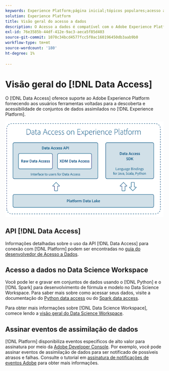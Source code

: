 ```yaml
---
keywords: Experience Platform;página inicial;tópicos populares;acesso a dados;python sdk;spark sdk;api de acesso a dados
solution: Experience Platform
title: Visão geral do acesso a dados
description: O Acesso a dados é compatível com o Adobe Experience Platform, fornecendo aos usuários ferramentas voltadas para a descoberta e acessibilidade de conjuntos de dados assimilados da plataforma.
exl-id: 76e3585b-44df-412e-9ac3-aeca5f85d403
source-git-commit: 1070c34bcd4577fcc5f0ac160196450db3aab9b0
workflow-type: tm+mt
source-wordcount: '180'
ht-degree: 1%

---
```


# Visão geral do [!DNL Data Access]

O [!DNL Data Access] oferece suporte ao Adobe Experience Platform fornecendo aos usuários ferramentas voltadas para a descoberta e acessibilidade de conjuntos de dados assimilados no [!DNL Experience Platform].

![Acesso aos Dados no Experience Platform](images/Data_Access_Experience_Platform.png)

## API [!DNL Data Access]

Informações detalhadas sobre o uso da API [!DNL Data Access] para conexão com [!DNL Platform] podem ser encontradas no [guia do desenvolvedor de Acesso a Dados](api.md).

## Acesso a dados no Data Science Workspace

Você pode ler e gravar em conjuntos de dados usando o [!DNL Python] e o [!DNL Spark] para desenvolvimento de fórmula e modelo no Data Science Workspace. Para saber mais sobre como acessar seus dados, visite a documentação do [Python data access](../data-science-workspace/authoring/python.md) ou do [Spark data access](../data-science-workspace/authoring/spark.md).

Para obter mais informações sobre [!DNL Data Science Workspace], comece lendo a [visão geral do Data Science Workspace](../data-science-workspace/home.md).

## Assinar eventos de assimilação de dados

[!DNL Platform] disponibiliza eventos específicos de alto valor para assinatura por meio da [Adobe Developer Console](https://www.adobe.com/go/devs_console_ui). Por exemplo, você pode assinar eventos de assimilação de dados para ser notificado de possíveis atrasos e falhas. Consulte o tutorial em [assinatura de notificações de eventos Adobe](../observability/alerts/subscribe.md) para obter mais informações.
